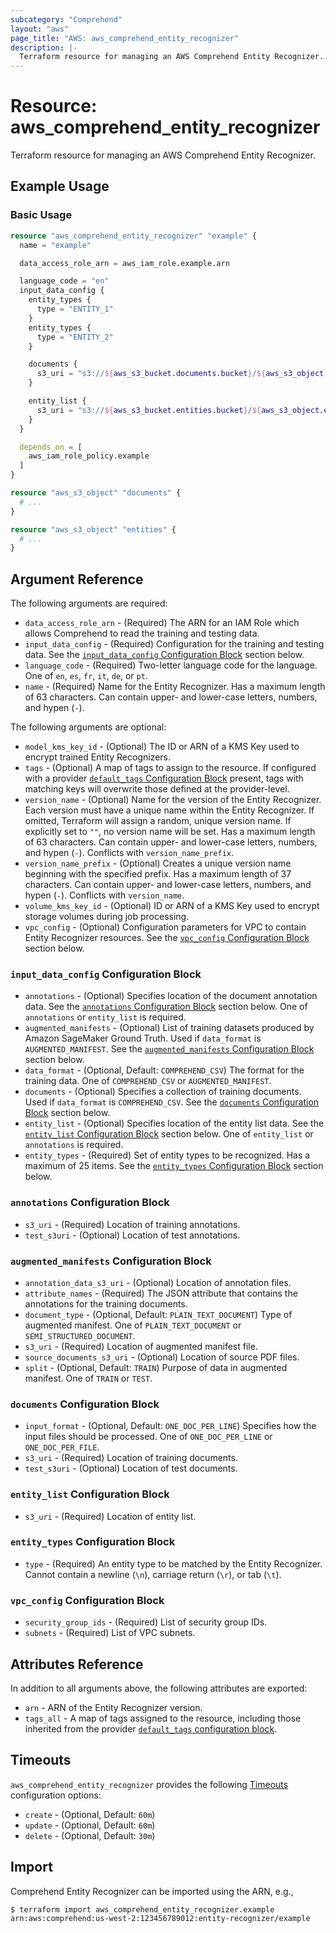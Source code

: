 ```yaml
---
subcategory: "Comprehend"
layout: "aws"
page_title: "AWS: aws_comprehend_entity_recognizer"
description: |-
  Terraform resource for managing an AWS Comprehend Entity Recognizer.
---
```


# Resource: aws_comprehend_entity_recognizer

Terraform resource for managing an AWS Comprehend Entity Recognizer.

## Example Usage

### Basic Usage

```terraform
resource "aws_comprehend_entity_recognizer" "example" {
  name = "example"

  data_access_role_arn = aws_iam_role.example.arn

  language_code = "en"
  input_data_config {
    entity_types {
      type = "ENTITY_1"
    }
    entity_types {
      type = "ENTITY_2"
    }

    documents {
      s3_uri = "s3://${aws_s3_bucket.documents.bucket}/${aws_s3_object.documents.id}"
    }

    entity_list {
      s3_uri = "s3://${aws_s3_bucket.entities.bucket}/${aws_s3_object.entities.id}"
    }
  }

  depends_on = [
    aws_iam_role_policy.example
  ]
}

resource "aws_s3_object" "documents" {
  # ...
}

resource "aws_s3_object" "entities" {
  # ...
}
```

## Argument Reference

The following arguments are required:

* `data_access_role_arn` - (Required) The ARN for an IAM Role which allows Comprehend to read the training and testing data.
* `input_data_config` - (Required) Configuration for the training and testing data.
  See the [`input_data_config` Configuration Block](#input_data_config-configuration-block) section below.
* `language_code` - (Required) Two-letter language code for the language.
  One of `en`, `es`, `fr`, `it`, `de`, or `pt`.
* `name` - (Required) Name for the Entity Recognizer.
  Has a maximum length of 63 characters.
  Can contain upper- and lower-case letters, numbers, and hypen (`-`).

The following arguments are optional:

* `model_kms_key_id` - (Optional) The ID or ARN of a KMS Key used to encrypt trained Entity Recognizers.
* `tags` - (Optional) A map of tags to assign to the resource. If configured with a provider [`default_tags` Configuration Block](/docs/providers/aws/index.html#default_tags-configuration-block) present, tags with matching keys will overwrite those defined at the provider-level.
* `version_name` - (Optional) Name for the version of the Entity Recognizer.
  Each version must have a unique name within the Entity Recognizer.
  If omitted, Terraform will assign a random, unique version name.
  If explicitly set to `""`, no version name will be set.
  Has a maximum length of 63 characters.
  Can contain upper- and lower-case letters, numbers, and hypen (`-`).
  Conflicts with `version_name_prefix`.
* `version_name_prefix` - (Optional) Creates a unique version name beginning with the specified prefix.
  Has a maximum length of 37 characters.
  Can contain upper- and lower-case letters, numbers, and hypen (`-`).
  Conflicts with `version_name`.
* `volume_kms_key_id` - (Optional) ID or ARN of a KMS Key used to encrypt storage volumes during job processing.
* `vpc_config` - (Optional) Configuration parameters for VPC to contain Entity Recognizer resources.
  See the [`vpc_config` Configuration Block](#vpc_config-configuration-block) section below.

### `input_data_config` Configuration Block

* `annotations` - (Optional) Specifies location of the document annotation data.
  See the [`annotations` Configuration Block](#annotations-configuration-block) section below.
  One of `annotations` or `entity_list` is required.
* `augmented_manifests` - (Optional) List of training datasets produced by Amazon SageMaker Ground Truth.
  Used if `data_format` is `AUGMENTED_MANIFEST`.
  See the [`augmented_manifests` Configuration Block](#augmented_manifests-configuration-block) section below.
* `data_format` - (Optional, Default: `COMPREHEND_CSV`) The format for the training data.
  One of `COMPREHEND_CSV` or `AUGMENTED_MANIFEST`.
* `documents` - (Optional) Specifies a collection of training documents.
  Used if `data_format` is `COMPREHEND_CSV`.
  See the [`documents` Configuration Block](#documents-configuration-block) section below.
* `entity_list` - (Optional) Specifies location of the entity list data.
  See the [`entity_list` Configuration Block](#entity_list-configuration-block) section below.
  One of `entity_list` or `annotations` is required.
* `entity_types` - (Required) Set of entity types to be recognized.
  Has a maximum of 25 items.
  See the [`entity_types` Configuration Block](#entity_types-configuration-block) section below.

### `annotations` Configuration Block

* `s3_uri` - (Required) Location of training annotations.
* `test_s3uri` - (Optional) Location of test annotations.

### `augmented_manifests` Configuration Block

* `annotation_data_s3_uri` - (Optional) Location of annotation files.
* `attribute_names` - (Required) The JSON attribute that contains the annotations for the training documents.
* `document_type` - (Optional, Default: `PLAIN_TEXT_DOCUMENT`) Type of augmented manifest.
  One of `PLAIN_TEXT_DOCUMENT` or `SEMI_STRUCTURED_DOCUMENT`.
* `s3_uri` - (Required) Location of augmented manifest file.
* `source_documents_s3_uri` - (Optional) Location of source PDF files.
* `split` - (Optional, Default: `TRAIN`) Purpose of data in augmented manifest.
  One of `TRAIN` or `TEST`.

### `documents` Configuration Block

* `input_format` - (Optional, Default: `ONE_DOC_PER_LINE`) Specifies how the input files should be processed.
  One of `ONE_DOC_PER_LINE` or `ONE_DOC_PER_FILE`.
* `s3_uri` - (Required) Location of training documents.
* `test_s3uri` - (Optional) Location of test documents.

### `entity_list` Configuration Block

* `s3_uri` - (Required) Location of entity list.

### `entity_types` Configuration Block

* `type` - (Required) An entity type to be matched by the Entity Recognizer.
  Cannot contain a newline (`\n`), carriage return (`\r`), or tab (`\t`).

### `vpc_config` Configuration Block

* `security_group_ids` - (Required) List of security group IDs.
* `subnets` - (Required) List of VPC subnets.

## Attributes Reference

In addition to all arguments above, the following attributes are exported:

* `arn` - ARN of the Entity Recognizer version.
* `tags_all` - A map of tags assigned to the resource, including those inherited from the provider [`default_tags` configuration block](/docs/providers/aws/index.html#default_tags-configuration-block).

## Timeouts

`aws_comprehend_entity_recognizer` provides the following [Timeouts](https://developer.hashicorp.com/terraform/language/resources/syntax#operation-timeouts) configuration options:

* `create` - (Optional, Default: `60m`)
* `update` - (Optional, Default: `60m`)
* `delete` - (Optional, Default: `30m`)

## Import

Comprehend Entity Recognizer can be imported using the ARN, e.g.,

```
$ terraform import aws_comprehend_entity_recognizer.example arn:aws:comprehend:us-west-2:123456789012:entity-recognizer/example
```

<!-- cache-key: cdktf-0.17.0-pre.15 input-0a8169a3a253139bfa45d4ece46337dd507bf492f93c68ed5930e4f47a091b6b -->